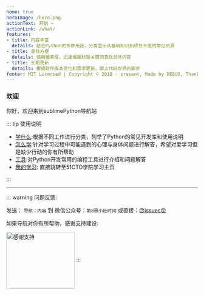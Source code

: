 ```yaml
---
home: true
heroImage: /hero.png
actionText: 开始 →
actionLink: /what/
features:
- title: 内容丰富
  details: 结合Python的多种用途，分类显示从基础知识到项目开发的常见资源
- title: 查找方便
  details: 使用搜索框，迅速根据标题关键词查找具体内容
- title: 长期更新
  details: 根据软件版本变化和需求更新，跟上代码世界的脚步
footer: MIT Licensed | Copyright © 2018 - present, Made by DE8UG, Thanks to Evan You
---
```


### 欢迎

你好，欢迎来到sublimePython导航站

::: tip 使用说明

- [学什么](/what/):根据不同工作进行分类，列举了Python的常见开发库和使用说明
- [怎么学](/how/):针对学习过程中可能遇到的心理与身体问题进行解答，希望对爱学习但是缺少行动的你有所帮助
- [工具](/tools/):对Python开发常用的编程工具进行介绍和问题解答
- [我的学习](http://edu.51cto.com/center/course/user/index): 直接跳转至51CTO学院学习主页

:::



---

::: warning 问题反馈: 

发送： `导航：内容` 到
微信公众号：`第8哥小灶时间`
或直接：[😚issues😚](https://github.com/de8ug/spt/issues)

如果导航对你有所帮助，感谢支持建设:

<img src="/wx-de8ug.png" width = "180" height = "150" alt="感谢支持" align="center" />
:::